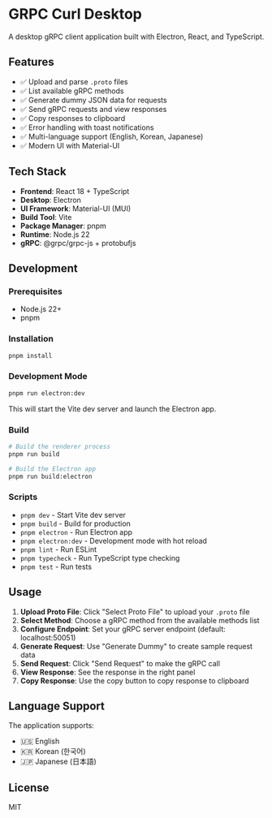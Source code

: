 # GRPC Curl Desktop

A desktop gRPC client application built with Electron, React, and TypeScript.

## Features

- ✅ Upload and parse `.proto` files
- ✅ List available gRPC methods
- ✅ Generate dummy JSON data for requests
- ✅ Send gRPC requests and view responses
- ✅ Copy responses to clipboard
- ✅ Error handling with toast notifications
- ✅ Multi-language support (English, Korean, Japanese)
- ✅ Modern UI with Material-UI

## Tech Stack

- **Frontend**: React 18 + TypeScript
- **Desktop**: Electron
- **UI Framework**: Material-UI (MUI)
- **Build Tool**: Vite
- **Package Manager**: pnpm
- **Runtime**: Node.js 22
- **gRPC**: @grpc/grpc-js + protobufjs

## Development

### Prerequisites

- Node.js 22+
- pnpm

### Installation

```bash
pnpm install
```

### Development Mode

```bash
pnpm run electron:dev
```

This will start the Vite dev server and launch the Electron app.

### Build

```bash
# Build the renderer process
pnpm run build

# Build the Electron app
pnpm run build:electron
```

### Scripts

- `pnpm dev` - Start Vite dev server
- `pnpm build` - Build for production
- `pnpm electron` - Run Electron app
- `pnpm electron:dev` - Development mode with hot reload
- `pnpm lint` - Run ESLint
- `pnpm typecheck` - Run TypeScript type checking
- `pnpm test` - Run tests

## Usage

1. **Upload Proto File**: Click "Select Proto File" to upload your `.proto` file
2. **Select Method**: Choose a gRPC method from the available methods list
3. **Configure Endpoint**: Set your gRPC server endpoint (default: localhost:50051)
4. **Generate Request**: Use "Generate Dummy" to create sample request data
5. **Send Request**: Click "Send Request" to make the gRPC call
6. **View Response**: See the response in the right panel
7. **Copy Response**: Use the copy button to copy response to clipboard

## Language Support

The application supports:
- 🇺🇸 English
- 🇰🇷 Korean (한국어)
- 🇯🇵 Japanese (日本語)

## License

MIT